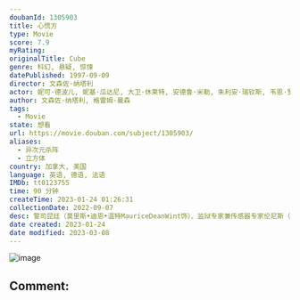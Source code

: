 ```yaml
---
doubanId: 1305903
title: 心慌方
type: Movie
score: 7.9
myRating: 
originalTitle: Cube
genre: 科幻, 悬疑, 惊悚
datePublished: 1997-09-09
director: 文森佐·纳塔利
actor: 妮可·德波儿, 妮基·瓜达尼, 大卫·休莱特, 安德鲁·米勒, 朱利安·瑞钦斯, 韦恩·罗布森, 毛里斯·迪恩·温特
author: 文森佐·纳塔利, 格雷姆·曼森
tags:
  - Movie
state: 想看
url: https://movie.douban.com/subject/1305903/
aliases:
  - 异次元杀阵
  - 立方体
country: 加拿大, 美国
language: 英语, 德语, 法语
IMDb: tt0123755
time: 90 分钟
createTime: 2023-01-24 01:26:31
collectionDate: 2022-09-07
desc: 警司昆廷（莫里斯•迪恩•温特MauriceDeanWint饰）、监狱专家兼传感器专家伦尼斯（维尼•罗宾逊WayneRobson饰）、医生霍洛韦（尼基•瓜达尼NickyGuadagni...
date created: 2023-01-24
date modified: 2023-03-08
---
```


![image](p2554538282.jpg)

Comment:
---
